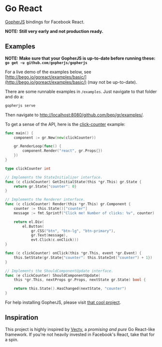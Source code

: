 # Go React
[GopherJS](https://github.com/gopherjs/gopherjs) bindings for Facebook React. 

**NOTE: Still very early and not production ready.**

## Examples

**NOTE: Make sure that your GopherJS is up-to-date before running these: `go get -u github.com/gopherjs/gopherjs`**

For a live demo of the examples below, see [http://bego.io/goreact/examples/basic/](http://bego.io/goreact/examples/basic/)  (may not be up-to-date).

There are some runnable examples in `/examples`. Just navigate to that folder and do a:

```bash
gopherjs serve
```
Then navigate to [http://localhost:8080/github.com/bep/gr/examples/](http://localhost:8080/github.com/bep/gr/examples/).

To get a sense of the API, here is the [click-counter](https://github.com/bep/gr/blob/master/examples/basic-click-counter/main.go) example:

```go
func main() {
	component := gr.New(new(clickCounter))

	gr.RenderLoop(func() {
		component.Render("react", gr.Props{})
	})
}

type clickCounter int

// Implements the StateInitializer interface.
func (c clickCounter) GetInitialState(this *gr.This) gr.State {
	return gr.State{"counter": 0}
}

// Implements the Renderer interface.
func (c clickCounter) Render(this *gr.This) gr.Component {
	counter := this.State()["counter"]
	message := fmt.Sprintf("Click me! Number of clicks: %v", counter)

	return el.Div(
		el.Button(
			gr.CSS("btn", "btn-lg", "btn-primary"),
			gr.Text(message),
			evt.Click(c.onClick)))
}

func (c clickCounter) onClick(this *gr.This, event *gr.Event) {
	this.SetState(gr.State{"counter": this.StateInt("counter") + 1})
}

// Implements the ShouldComponentUpdate interface.
func (e clickCounter) ShouldComponentUpdate(
	this *gr.This, nextProps gr.Props, nextState gr.State) bool {

	return this.State().HasChanged(nextState, "counter")
}
```

For help installing GopherJS, please visit [that cool project](https://github.com/gopherjs/gopherjs).

## Inspiration

This project is highly inspired by [Vecty](https://github.com/gopherjs/vecty), a *promising and pure* Go React-like framework. If you're not heavily invested in Facebook's React, take that for a spin.


